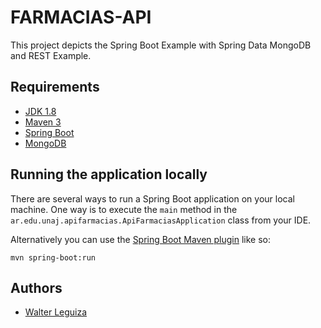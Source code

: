 # FARMACIAS-API
This project depicts the Spring Boot Example with Spring Data MongoDB and REST Example.

## Requirements
- [JDK 1.8](http://www.oracle.com/technetwork/java/javase/downloads/jdk8-downloads-2133151.html)
- [Maven 3](https://maven.apache.org)
- [Spring Boot](https://spring.io/projects/spring-boot)
- [MongoDB](https://www.mongodb.com/es)

## Running the application locally

There are several ways to run a Spring Boot application on your local machine. One way is to execute the `main` method in the `ar.edu.unaj.apifarmacias.ApiFarmaciasApplication` class from your IDE.

Alternatively you can use the [Spring Boot Maven plugin](https://docs.spring.io/spring-boot/docs/current/reference/html/build-tool-plugins-maven-plugin.html) like so:

```shell
mvn spring-boot:run
```

## Authors
- [Walter Leguiza](wal.leguiza@gmail.com)

